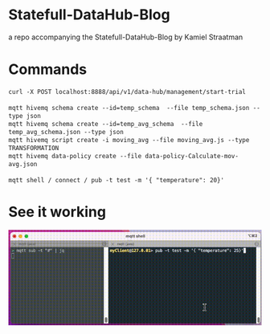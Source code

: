 # Statefull-DataHub-Blog

a repo accompanying the Statefull-DataHub-Blog by Kamiel Straatman

# Commands

```
curl -X POST localhost:8888/api/v1/data-hub/management/start-trial

mqtt hivemq schema create --id=temp_schema  --file temp_schema.json --type json
mqtt hivemq schema create --id=temp_avg_schema  --file temp_avg_schema.json --type json
mqtt hivemq script create -i moving_avg --file moving_avg.js --type TRANSFORMATION
mqtt hivemq data-policy create --file data-policy-Calculate-mov-avg.json                                        

mqtt shell / connect / pub -t test -m '{ "temperature": 20}'

```

# See it working


![](assets/20250502_110115_Mov-avg-v2.gif)
